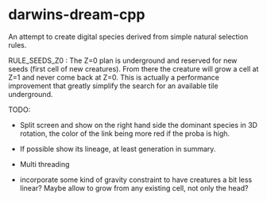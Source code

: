 darwins-dream-cpp
=================

An attempt to create digital species derived from simple natural selection rules.



RULE_SEEDS_Z0 :
The Z=0 plan is underground and reserved for new seeds (first cell of new creatures).
From there the creature will grow a cell at Z=1 and never come back at Z=0.
This is actually a performance improvement that greatly simplify the search for an available tile underground.


TODO:

- Split screen and show on the right hand side the dominant species in 3D rotation, the color of the link being more red if the proba is high.

- If possible show its lineage, at least generation in summary.

- Multi threading

- incorporate some kind of gravity constraint to have creatures a bit less linear? Maybe allow to grow from any existing cell, not only the head?
